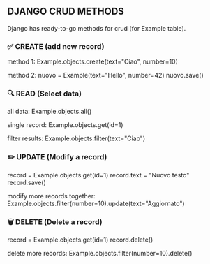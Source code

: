<h2>DJANGO CRUD METHODS</h2>
Django has ready-to-go methods for crud (for Example table).

<h3>✅ CREATE (add new record)</h3>
method 1: 
Example.objects.create(text="Ciao", number=10)

method 2:
nuovo = Example(text="Hello", number=42)
nuovo.save()

<h3>🔍 READ (Select data)</h3>
all data:
Example.objects.all()

single record:
Example.objects.get(id=1) 

filter results:
Example.objects.filter(text="Ciao")  

<h3>✏️ UPDATE (Modify a record)</h3>
record = Example.objects.get(id=1)
record.text = "Nuovo testo"
record.save()  

modify more records together:
Example.objects.filter(number=10).update(text="Aggiornato")

<h3>🗑️ DELETE (Delete a record)</h3>
record = Example.objects.get(id=1)
record.delete()

delete more records:
Example.objects.filter(number=10).delete()